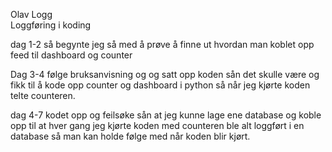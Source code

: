 Olav Logg   
Loggføring i koding 

dag 1-2 så begynte jeg så med å prøve å finne ut hvordan man koblet opp feed til dashboard og counter

Dag 3-4 følge bruksanvisning og og satt opp koden sån det skulle være og fikk til å kode opp counter og dashboard i python så når jeg kjørte koden telte counteren.

dag 4-7 kodet opp og feilsøke sån at jeg kunne lage ene database og koble opp til at hver gang jeg kjørte koden med counteren ble alt loggført i en database så man kan holde følge med når koden blir kjørt.
